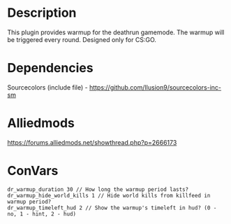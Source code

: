 # Description
This plugin provides warmup for the deathrun gamemode. The warmup will be triggered every round. Designed only for CS:GO.

# Dependencies
Sourcecolors (include file) - https://github.com/Ilusion9/sourcecolors-inc-sm

# Alliedmods
https://forums.alliedmods.net/showthread.php?p=2666173

# ConVars
```
dr_warmup_duration 30 // How long the warmup period lasts?
dr_warmup_hide_world_kills 1 // Hide world kills from killfeed in warmup period?
dr_warmup_timeleft_hud 2 // Show the warmup's timeleft in hud? (0 - no, 1 - hint, 2 - hud)
```
